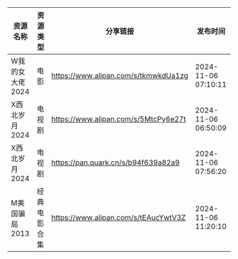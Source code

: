 | 资源名称       | 资源类型   | 分享链接                                 | 发布时间                |
| ---------- | ------ | ------------------------------------ | ------------------- |
| W我的女大佬2024 | 电影     | https://www.alipan.com/s/tkmwkdUa1zg | 2024-11-06 07:10:11 |
| X西北岁月2024  | 电视剧    | https://www.alipan.com/s/5MtcPy6e27t | 2024-11-06 06:50:09 |
| X西北岁月2024  | 电视剧    | https://pan.quark.cn/s/b94f639a82a9  | 2024-11-06 07:56:20 |
| M美国骗局2013  | 经典电影合集 | https://www.alipan.com/s/tEAucYwtV3Z | 2024-11-06 11:20:10 |
